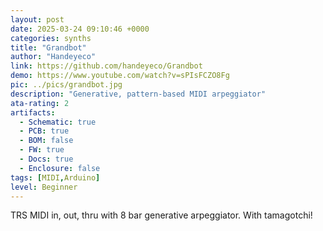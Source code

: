 ```yaml
---
layout: post
date: 2025-03-24 09:10:46 +0000
categories: synths
title: "Grandbot"
author: "Handeyeco"
link: https://github.com/handeyeco/Grandbot
demo: https://www.youtube.com/watch?v=sPIsFCZO8Fg
pic: ../pics/grandbot.jpg
description: "Generative, pattern-based MIDI arpeggiator"
ata-rating: 2
artifacts:
  - Schematic: true
  - PCB: true
  - BOM: false
  - FW: true
  - Docs: true
  - Enclosure: false
tags: [MIDI,Arduino]
level: Beginner
---
```


TRS MIDI in, out, thru with 8 bar generative arpeggiator. With tamagotchi!